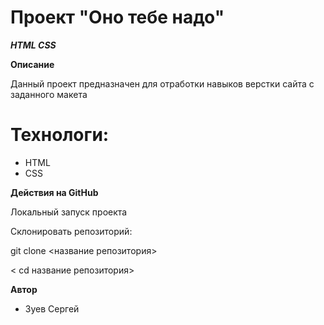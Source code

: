 
# Проект "Оно тебе надо"

***HTML CSS***

**Описание**

Данный проект предназначен для отработки навыков верстки сайта с заданного макета

# Технологи:

- HTML
- CSS

**Действия на GitHub**

Локальный запуск проекта

Склонировать репозиторий:

git clone <название репозитория>

< cd название репозитория>

**Автор**

- Зуев Сергей
